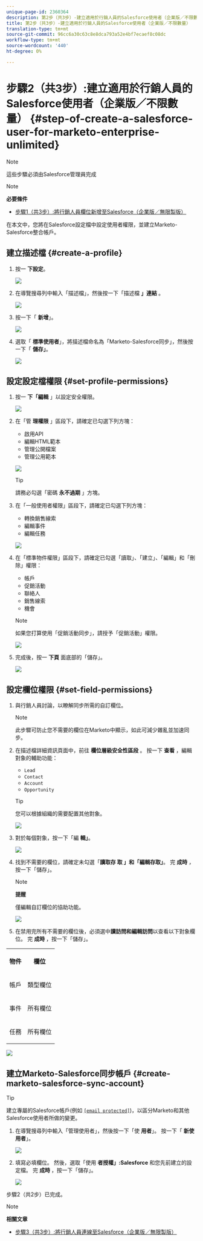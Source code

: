 ```yaml
---
unique-page-id: 2360364
description: 第2步（共3步）-建立適用於行銷人員的Salesforce使用者（企業版／不限數量）-行銷人員檔案——產品檔案
title: 第2步（共3步）-建立適用於行銷人員的Salesforce使用者（企業版／不限數量）
translation-type: tm+mt
source-git-commit: 96cc6a30c63c8e8dca793a52e4bf7ecaef8c08dc
workflow-type: tm+mt
source-wordcount: '440'
ht-degree: 0%

---
```



# 步驟2（共3步）:建立適用於行銷人員的Salesforce使用者（企業版／不限數量） {#step-of-create-a-salesforce-user-for-marketo-enterprise-unlimited}

>[!NOTE]
>
>這些步驟必須由Salesforce管理員完成

>[!NOTE]
>
>**必要條件**
>
>* [步驟1（共3步）:將行銷人員欄位新增至Salesforce（企業版／無限製版）](step-1-of-3-add-marketo-fields-to-salesforce-enterprise-unlimited.md)

>



在本文中，您將在Salesforce設定檔中設定使用者權限，並建立Marketo-Salesforce整合帳戶。

## 建立描述檔 {#create-a-profile}

1. 按一 **下設定**。

   ![](assets/image2015-6-11-16-3a15-3a27.png)

1. 在導覽搜尋列中輸入「描述檔」，然後按一下「描述檔 **」連結** 。

   ![](assets/sfdc-profiles-hands.png)

1. 按一下「 **新增**」。

   ![](assets/image2014-12-9-9-3a19-3a15.png)

1. 選取「 **標準使用者**」，將描述檔命名為「Marketo-Salesforce同步」，然後按一下「 **儲存」**。

   ![](assets/image2014-12-9-9-3a19-3a22.png)

## 設定設定檔權限 {#set-profile-permissions}

1. 按一 **下「編輯** 」以設定安全權限。

   ![](assets/image2014-12-9-9-3a19-3a30.png)

1. 在「管 **理權限** 」區段下，請確定已勾選下列方塊：

   * 啟用API
   * 編輯HTML範本
   * 管理公開檔案
   * 管理公用範本

   ![](assets/image2014-12-9-9-3a19-3a38.png)

   >[!TIP]
   >
   >請務必勾選「密碼 **永不過期** 」方塊。

1. 在「一般使用者權限」區段下，請確定已勾選下列方塊：

   * 轉換銷售線索
   * 編輯事件
   * 編輯任務

   ![](assets/image2014-12-9-9-3a19-3a47.png)

1. 在「標準物件權限」區段下，請確定已勾選「讀取」、「建立」、「編輯」和「刪除」權限：

   * 帳戶
   * 促銷活動
   * 聯絡人
   * 銷售線索
   * 機會

   >[!NOTE]
   >
   >如果您打算使用「促銷活動同步」，請授予「促銷活動」權限。

   ![](assets/image2014-12-9-9-3a19-3a57.png)

1. 完成後，按一 **下頁** 面底部的「儲存」。

   ![](assets/image2014-12-9-9-3a20-3a5.png)

## 設定欄位權限 {#set-field-permissions}

1. 與行銷人員討論，以瞭解同步所需的自訂欄位。

   >[!NOTE]
   >
   >此步驟可防止您不需要的欄位在Marketo中顯示，如此可減少雜亂並加速同步。

1. 在描述檔詳細資訊頁面中，前往 **欄位層級安全性區段** 。 按一下 **查看** ，編輯對象的輔助功能：

   * `Lead`
   * `Contact`
   * `Account`
   * `Opportunity`

   >[!TIP]
   >
   >您可以根據組織的需要配置其他對象。

   ![](assets/image2014-12-9-9-3a20-3a14.png)

1. 對於每個對象，按一下「編 **輯」**。

   ![](assets/sfdc-sync-field-edit1.png)

1. 找到不需要的欄位，請確定未勾選「**讀取存 **取** 」和「編輯存取」**。 完 **成時** ，按一下「儲存」。

   >[!NOTE]
   >
   >**提醒**
   >
   >
   >僅編輯自訂欄位的協助功能。

   ![](assets/sfdc-sync-field-edit2.png)

1. 在禁用完所有不需要的欄位後，必須選中**讀訪問和編輯訪問**以查看以下對象欄位。 完 **成時** ，按一下「儲存」。

<table> 
 <tbody> 
  <tr> 
   <th colspan="1" rowspan="1"><p>物件</p></th> 
   <th colspan="1" rowspan="1"><p>欄位</p></th> 
  </tr> 
  <tr> 
   <td colspan="1" rowspan="1"><p>帳戶</p></td> 
   <td colspan="1" rowspan="1"><p>類型欄位</p></td> 
  </tr> 
  <tr> 
   <td colspan="1" rowspan="1"><p>事件</p></td> 
   <td colspan="1" rowspan="1"><p>所有欄位</p></td> 
  </tr> 
  <tr> 
   <td colspan="1" rowspan="1"><p>任務</p></td> 
   <td colspan="1" rowspan="1"><p>所有欄位</p></td> 
  </tr> 
 </tbody> 
</table>

![](assets/sfdc-check-the-boxes.png)

## 建立Marketo-Salesforce同步帳戶 {#create-marketo-salesforce-sync-account}

>[!TIP]
>
>建立專屬的Salesforce帳戶(例如 [`[email protected]`](http://docs.marketo.com/cdn-cgi/l/email-protection#89e4e8fbe2ecfde6c9f0e6fcfbeae6e4f9e8e7f0a7eae6e4))，以區分Marketo和其他Salesforce使用者所做的變更。

1. 在導覽搜尋列中輸入「管理使用者」，然後按一下「使 **用者**」。 按一下「 **新使用者**」。

   ![](assets/sfdc-new-users.png)

1. 填寫必填欄位。 然後，選取「使用 **者授權」:Salesforce** 和您先前建立的設定檔。 完 **成時** ，按一下「儲存」。

   ![](assets/image2014-12-9-9-3a20-3a56.png)

步驟2（共2步）已完成。

>[!NOTE]
>
>**相關文章**
>
>* [步驟3（共3步）:將行銷人員連線至Salesforce（企業版／無限製版）](step-3-of-3-connect-marketo-and-salesforce-enterprise-unlimited.md)

>



